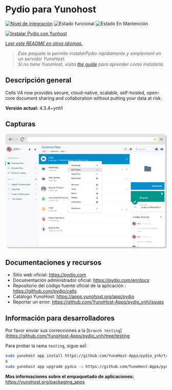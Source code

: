 <!--
Este archivo README esta generado automaticamente<https://github.com/YunoHost/apps/tree/master/tools/readme_generator>
No se debe editar a mano.
-->

# Pydio para Yunohost

[![Nivel de integración](https://dash.yunohost.org/integration/pydio.svg)](https://ci-apps.yunohost.org/ci/apps/pydio/) ![Estado funcional](https://ci-apps.yunohost.org/ci/badges/pydio.status.svg) ![Estado En Mantención](https://ci-apps.yunohost.org/ci/badges/pydio.maintain.svg)

[![Instalar Pydio con Yunhost](https://install-app.yunohost.org/install-with-yunohost.svg)](https://install-app.yunohost.org/?app=pydio)

*[Leer este README en otros idiomas.](./ALL_README.md)*

> *Este paquete le permite instalarPydio rapidamente y simplement en un servidor YunoHost.*  
> *Si no tiene YunoHost, visita [the guide](https://yunohost.org/install) para aprender como instalarla.*

## Descripción general

Cells V4 now provides secure, cloud-native, scalable, self-hosted, open-core document sharing and collaboration without putting your data at risk.


**Versión actual:** 4.3.4~ynh1

## Capturas

![Captura de Pydio](./doc/screenshots/screenshot01.png)

## Documentaciones y recursos

- Sitio web oficial: <https://pydio.com>
- Documentación administrador oficial: <https://pydio.com/en/docs>
- Repositorio del código fuente oficial de la aplicación : <https://github.com/pydio/cells>
- Catálogo YunoHost: <https://apps.yunohost.org/app/pydio>
- Reportar un error: <https://github.com/YunoHost-Apps/pydio_ynh/issues>

## Información para desarrolladores

Por favor enviar sus correcciones a la [`branch testing`](https://github.com/YunoHost-Apps/pydio_ynh/tree/testing

Para probar la rama `testing`, sigue asÍ:

```bash
sudo yunohost app install https://github.com/YunoHost-Apps/pydio_ynh/tree/testing --debug
o
sudo yunohost app upgrade pydio -u https://github.com/YunoHost-Apps/pydio_ynh/tree/testing --debug
```

**Mas informaciones sobre el empaquetado de aplicaciones:** <https://yunohost.org/packaging_apps>
